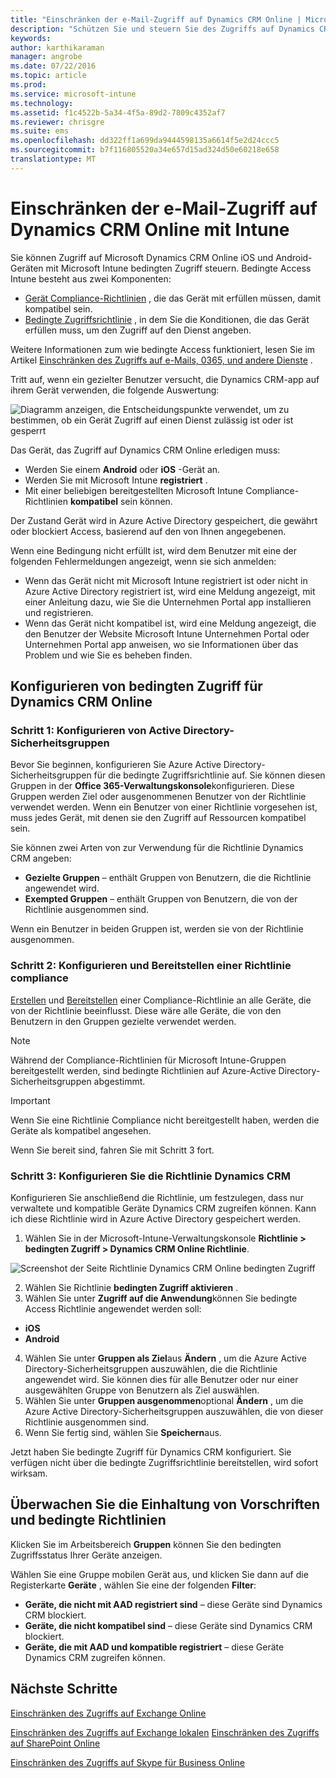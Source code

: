 ```yaml
---
title: "Einschränken der e-Mail-Zugriff auf Dynamics CRM Online | Microsoft Intune"
description: "Schützen Sie und steuern Sie des Zugriffs auf Dynamics CRM online mit bedingten Zugriff."
keywords: 
author: karthikaraman
manager: angrobe
ms.date: 07/22/2016
ms.topic: article
ms.prod: 
ms.service: microsoft-intune
ms.technology: 
ms.assetid: f1c4522b-5a34-4f5a-89d2-7809c4352af7
ms.reviewer: chrisgre
ms.suite: ems
ms.openlocfilehash: dd322ff1a699da9444598135a6614f5e2d24ccc5
ms.sourcegitcommit: b7f116805520a34e657d15ad324d50e60218e658
translationtype: MT
---
```

# Einschränken der e-Mail-Zugriff auf Dynamics CRM Online mit Intune
Sie können Zugriff auf Microsoft Dynamics CRM Online iOS und Android-Geräten mit Microsoft Intune bedingten Zugriff steuern.  Bedingte Access Intune besteht aus zwei Komponenten:
* [Gerät Compliance-Richtlinien](introduction-to-device-compliance-policies-in-microsoft-intune.md) , die das Gerät mit erfüllen müssen, damit kompatibel sein.
* [Bedingte Zugriffsrichtlinie](restrict-access-to-email-and-o365-services-with-microsoft-intune.md) , in dem Sie die Konditionen, die das Gerät erfüllen muss, um den Zugriff auf den Dienst angeben.

Weitere Informationen zum wie bedingte Access funktioniert, lesen Sie im Artikel [Einschränken des Zugriffs auf e-Mails, 0365, und andere Dienste](restrict-access-to-email-and-o365-services-with-microsoft-intune.md) .

Tritt auf, wenn ein gezielter Benutzer versucht, die Dynamics CRM-app auf ihrem Gerät verwenden, die folgende Auswertung:

![Diagramm anzeigen, die Entscheidungspunkte verwendet, um zu bestimmen, ob ein Gerät Zugriff auf einen Dienst zulässig ist oder ist gesperrt](../media/mdm-ca-dynamics-crm-flow-diagram.png)

Das Gerät, das Zugriff auf Dynamics CRM Online erledigen muss:
* Werden Sie einem **Android** oder **iOS** -Gerät an.
* Werden Sie mit Microsoft Intune **registriert** .
* Mit einer beliebigen bereitgestellten Microsoft Intune Compliance-Richtlinien **kompatibel** sein können.

Der Zustand Gerät wird in Azure Active Directory gespeichert, die gewährt oder blockiert Access, basierend auf den von Ihnen angegebenen.

Wenn eine Bedingung nicht erfüllt ist, wird dem Benutzer mit eine der folgenden Fehlermeldungen angezeigt, wenn sie sich anmelden:
* Wenn das Gerät nicht mit Microsoft Intune registriert ist oder nicht in Azure Active Directory registriert ist, wird eine Meldung angezeigt, mit einer Anleitung dazu, wie Sie die Unternehmen Portal app installieren und registrieren.
* Wenn das Gerät nicht kompatibel ist, wird eine Meldung angezeigt, die den Benutzer der Website Microsoft Intune Unternehmen Portal oder Unternehmen Portal app anweisen, wo sie Informationen über das Problem und wie Sie es beheben finden.

## Konfigurieren von bedingten Zugriff für Dynamics CRM Online  
### Schritt 1: Konfigurieren von Active Directory-Sicherheitsgruppen

Bevor Sie beginnen, konfigurieren Sie Azure Active Directory-Sicherheitsgruppen für die bedingte Zugriffsrichtlinie auf. Sie können diesen Gruppen in der **Office 365-Verwaltungskonsole**konfigurieren. Diese Gruppen werden Ziel oder ausgenommenen Benutzer von der Richtlinie verwendet werden. Wenn ein Benutzer von einer Richtlinie vorgesehen ist, muss jedes Gerät, mit denen sie den Zugriff auf Ressourcen kompatibel sein.

Sie können zwei Arten von zur Verwendung für die Richtlinie Dynamics CRM angeben:
* **Gezielte Gruppen** – enthält Gruppen von Benutzern, die die Richtlinie angewendet wird.
* **Exempted Gruppen** – enthält Gruppen von Benutzern, die von der Richtlinie ausgenommen sind.

Wenn ein Benutzer in beiden Gruppen ist, werden sie von der Richtlinie ausgenommen.

### Schritt 2: Konfigurieren und Bereitstellen einer Richtlinie compliance
[Erstellen](create-a-device-compliance-policy-in-microsoft-intune.md) und [Bereitstellen](deploy-and-monitor-a-device-compliance-policy-in-microsoft-intune.md) einer Compliance-Richtlinie an alle Geräte, die von der Richtlinie beeinflusst. Diese wäre alle Geräte, die von den Benutzern in den Gruppen gezielte verwendet werden.

> [!NOTE]
> Während der Compliance-Richtlinien für Microsoft Intune-Gruppen bereitgestellt werden, sind bedingte Richtlinien auf Azure-Active Directory-Sicherheitsgruppen abgestimmt.

> [!IMPORTANT]
> Wenn Sie eine Richtlinie Compliance nicht bereitgestellt haben, werden die Geräte als kompatibel angesehen.

Wenn Sie bereit sind, fahren Sie mit Schritt 3 fort.
### Schritt 3: Konfigurieren Sie die Richtlinie Dynamics CRM
Konfigurieren Sie anschließend die Richtlinie, um festzulegen, dass nur verwaltete und kompatible Geräte Dynamics CRM zugreifen können. Kann ich diese Richtlinie wird in Azure Active Directory gespeichert werden.

1.  Wählen Sie in der Microsoft-Intune-Verwaltungskonsole **Richtlinie > bedingten Zugriff > Dynamics CRM Online Richtlinie**.

  ![Screenshot der Seite Richtlinie Dynamics CRM Online bedingten Zugriff](../media/mdm-ca-dynamics-crm-policy-configuration.png)

2.  Wählen Sie Richtlinie **bedingten Zugriff aktivieren** .
3.  Wählen Sie unter **Zugriff auf die Anwendung**können Sie bedingte Access Richtlinie angewendet werden soll:
  * **iOS**
  * **Android**
4.  Wählen Sie unter **Gruppen als Ziel**aus **Ändern** , um die Azure Active Directory-Sicherheitsgruppen auszuwählen, die die Richtlinie angewendet wird. Sie können dies für alle Benutzer oder nur einer ausgewählten Gruppe von Benutzern als Ziel auswählen.
5.  Wählen Sie unter **Gruppen ausgenommen**optional **Ändern** , um die Azure Active Directory-Sicherheitsgruppen auszuwählen, die von dieser Richtlinie ausgenommen sind.
6.  Wenn Sie fertig sind, wählen Sie **Speichern**aus.

Jetzt haben Sie bedingte Zugriff für Dynamics CRM konfiguriert. Sie verfügen nicht über die bedingte Zugriffsrichtlinie bereitstellen, wird sofort wirksam.
##  Überwachen Sie die Einhaltung von Vorschriften und bedingte Richtlinien

Klicken Sie im Arbeitsbereich **Gruppen** können Sie den bedingten Zugriffsstatus Ihrer Geräte anzeigen.

Wählen Sie eine Gruppe mobilen Gerät aus, und klicken Sie dann auf die Registerkarte **Geräte** , wählen Sie eine der folgenden **Filter**:
* **Geräte, die nicht mit AAD registriert sind** – diese Geräte sind Dynamics CRM blockiert.
* **Geräte, die nicht kompatibel sind** – diese Geräte sind Dynamics CRM blockiert.
* **Geräte, die mit AAD und kompatible registriert** – diese Geräte Dynamics CRM zugreifen können.

##  Nächste Schritte
[Einschränken des Zugriffs auf Exchange Online](restrict-access-to-exchange-online-with-microsoft-intune.md)

[Einschränken des Zugriffs auf Exchange lokalen](restrict-access-to-exchange-onpremises-with-microsoft-intune.md)
[Einschränken des Zugriffs auf SharePoint Online](restrict-access-to-sharepoint-online-with-microsoft-intune.md)

[Einschränken des Zugriffs auf Skype für Business Online](restrict-access-to-skype-for-business-online-with-microsoft-intune.md)
